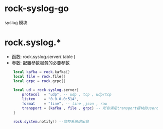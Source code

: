 # rock-syslog-go
syslog 模块

#  rock.syslog.*
- 函数: rock.syslog.server( table )
- 参数: 配置参数服务的必要参数 
```lua
    local kafka = rock.kafka{}
    local file = rock.file{}
    local grpc = rock.grpc{}
     
    local ud = rock.syslog.server{
        protocol  = "udp", -- udp , tcp , udp/tcp
        listen    = "0.0.0.0:514", 
        format    = "line", -- line ,json , raw
        transport = {kafka , file , grpc} -- 所有满足transport模块的userdata
    }

    rock.system.notify() --监控系统退出命
```